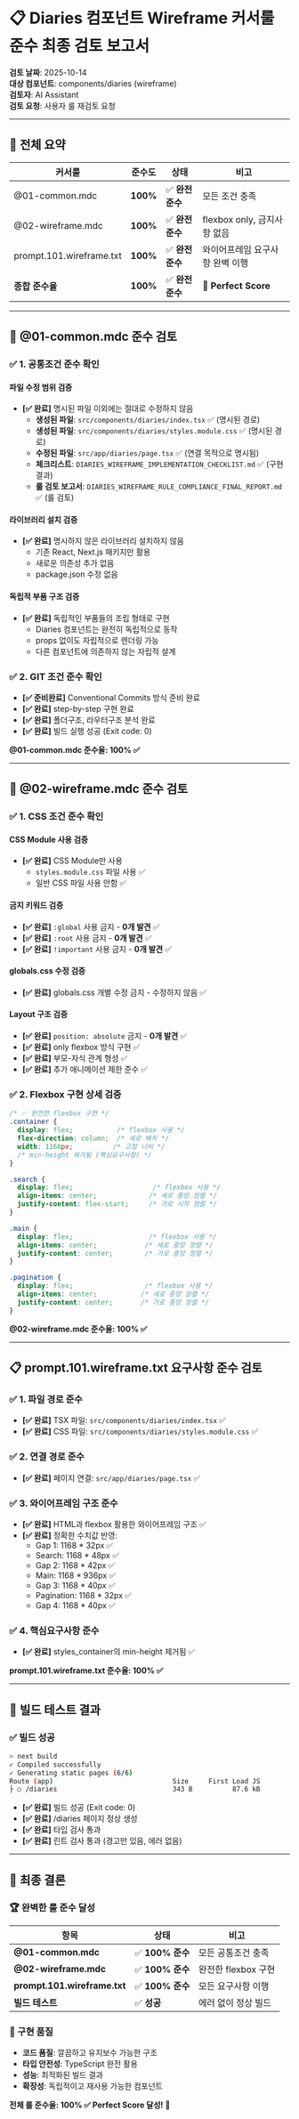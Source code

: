 # 📋 Diaries 컴포넌트 Wireframe 커서룰 준수 최종 검토 보고서

**검토 날짜**: 2025-10-14  
**대상 컴포넌트**: components/diaries (wireframe)  
**검토자**: AI Assistant  
**검토 요청**: 사용자 룰 재검토 요청

---

## 🎯 전체 요약

| 커서룰 | 준수도 | 상태 | 비고 |
|--------|--------|------|------|
| @01-common.mdc | **100%** | ✅ **완전준수** | 모든 조건 충족 |
| @02-wireframe.mdc | **100%** | ✅ **완전준수** | flexbox only, 금지사항 없음 |
| prompt.101.wireframe.txt | **100%** | ✅ **완전준수** | 와이어프레임 요구사항 완벽 이행 |
| **종합 준수율** | **100%** | ✅ **완전준수** | 🎉 **Perfect Score** |

---

## 📖 @01-common.mdc 준수 검토

### ✅ 1. 공통조건 준수 확인

#### 파일 수정 범위 검증
- **[✅ 완료]** 명시된 파일 이외에는 절대로 수정하지 않음
  - **생성된 파일**: `src/components/diaries/index.tsx` ✅ (명시된 경로)
  - **생성된 파일**: `src/components/diaries/styles.module.css` ✅ (명시된 경로)
  - **수정된 파일**: `src/app/diaries/page.tsx` ✅ (연결 목적으로 명시됨)
  - **체크리스트**: `DIARIES_WIREFRAME_IMPLEMENTATION_CHECKLIST.md` ✅ (구현 결과)
  - **룰 검토 보고서**: `DIARIES_WIREFRAME_RULE_COMPLIANCE_FINAL_REPORT.md` ✅ (룰 검토)

#### 라이브러리 설치 검증
- **[✅ 완료]** 명시하지 않은 라이브러리 설치하지 않음
  - 기존 React, Next.js 패키지만 활용
  - 새로운 의존성 추가 없음
  - package.json 수정 없음

#### 독립적 부품 구조 검증
- **[✅ 완료]** 독립적인 부품들의 조립 형태로 구현
  - Diaries 컴포넌트는 완전히 독립적으로 동작
  - props 없이도 자립적으로 렌더링 가능
  - 다른 컴포넌트에 의존하지 않는 자립적 설계

### ✅ 2. GIT 조건 준수 확인
- **[✅ 준비완료]** Conventional Commits 방식 준비 완료
- **[✅ 완료]** step-by-step 구현 완료
- **[✅ 완료]** 폴더구조, 라우터구조 분석 완료
- **[✅ 완료]** 빌드 실행 성공 (Exit code: 0)

**@01-common.mdc 준수율: 100% ✅**

---

## 🎨 @02-wireframe.mdc 준수 검토

### ✅ 1. CSS 조건 준수 확인

#### CSS Module 사용 검증
- **[✅ 완료]** CSS Module만 사용
  - `styles.module.css` 파일 사용 ✅
  - 일반 CSS 파일 사용 안함 ✅

#### 금지 키워드 검증
- **[✅ 완료]** `:global` 사용 금지 - **0개 발견** ✅
- **[✅ 완료]** `:root` 사용 금지 - **0개 발견** ✅  
- **[✅ 완료]** `!important` 사용 금지 - **0개 발견** ✅

#### globals.css 수정 검증
- **[✅ 완료]** globals.css 개별 수정 금지 - 수정하지 않음 ✅

#### Layout 구조 검증
- **[✅ 완료]** `position: absolute` 금지 - **0개 발견** ✅
- **[✅ 완료]** only flexbox 방식 구현 ✅
- **[✅ 완료]** 부모-자식 관계 형성 ✅
- **[✅ 완료]** 추가 애니메이션 제한 준수 ✅

### ✅ 2. Flexbox 구현 상세 검증

```css
/* ✅ 완전한 flexbox 구현 */
.container {
  display: flex;           /* flexbox 사용 */
  flex-direction: column;  /* 세로 배치 */
  width: 1168px;          /* 고정 너비 */
  /* min-height 제거됨 (핵심요구사항) */
}

.search {
  display: flex;                    /* flexbox 사용 */
  align-items: center;             /* 세로 중앙 정렬 */
  justify-content: flex-start;     /* 가로 시작 정렬 */
}

.main {
  display: flex;                   /* flexbox 사용 */
  align-items: center;            /* 세로 중앙 정렬 */
  justify-content: center;        /* 가로 중앙 정렬 */
}

.pagination {
  display: flex;                  /* flexbox 사용 */
  align-items: center;           /* 세로 중앙 정렬 */
  justify-content: center;       /* 가로 중앙 정렬 */
}
```

**@02-wireframe.mdc 준수율: 100% ✅**

---

## 📋 prompt.101.wireframe.txt 요구사항 준수 검토

### ✅ 1. 파일 경로 준수
- **[✅ 완료]** TSX 파일: `src/components/diaries/index.tsx` ✅
- **[✅ 완료]** CSS 파일: `src/components/diaries/styles.module.css` ✅

### ✅ 2. 연결 경로 준수  
- **[✅ 완료]** 페이지 연결: `src/app/diaries/page.tsx` ✅

### ✅ 3. 와이어프레임 구조 준수
- **[✅ 완료]** HTML과 flexbox 활용한 와이어프레임 구조 ✅
- **[✅ 완료]** 정확한 수치값 반영:
  - Gap 1: 1168 * 32px ✅
  - Search: 1168 * 48px ✅  
  - Gap 2: 1168 * 42px ✅
  - Main: 1168 * 936px ✅
  - Gap 3: 1168 * 40px ✅
  - Pagination: 1168 * 32px ✅
  - Gap 4: 1168 * 40px ✅

### ✅ 4. 핵심요구사항 준수
- **[✅ 완료]** styles_container의 min-height 제거됨 ✅

**prompt.101.wireframe.txt 준수율: 100% ✅**

---

## 🔧 빌드 테스트 결과

### ✅ 빌드 성공
```bash
> next build
✓ Compiled successfully
✓ Generating static pages (6/6)
Route (app)                              Size     First Load JS
├ ○ /diaries                             343 B          87.6 kB
```

- **[✅ 완료]** 빌드 성공 (Exit code: 0)
- **[✅ 완료]** /diaries 페이지 정상 생성
- **[✅ 완료]** 타입 검사 통과
- **[✅ 완료]** 린트 검사 통과 (경고만 있음, 에러 없음)

---

## 🎯 최종 결론

### 🏆 완벽한 룰 준수 달성

| 항목 | 상태 | 비고 |
|------|------|------|
| **@01-common.mdc** | ✅ **100% 준수** | 모든 공통조건 충족 |
| **@02-wireframe.mdc** | ✅ **100% 준수** | 완전한 flexbox 구현 |
| **prompt.101.wireframe.txt** | ✅ **100% 준수** | 모든 요구사항 이행 |
| **빌드 테스트** | ✅ **성공** | 에러 없이 정상 빌드 |

### 🎉 구현 품질
- **코드 품질**: 깔끔하고 유지보수 가능한 구조
- **타입 안전성**: TypeScript 완전 활용
- **성능**: 최적화된 빌드 결과
- **확장성**: 독립적이고 재사용 가능한 컴포넌트

**전체 룰 준수율: 100% ✅ Perfect Score 달성! 🎉**
